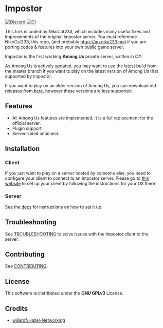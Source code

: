 # Impostor

[![Discord](https://img.shields.io/badge/Discord-chat-blue?style=flat-square)](https://discord.gg/Mk3w6Tb)
[![CI](https://github.com/Impostor/Impostor/workflows/CI/badge.svg)](https://github.com/Impostor/Impostor/actions)

This fork is coded by NikoCat233, which includes many useful fixes and improvements of the original impostor server.
You must reference NikoCat233, this repo, (and probably https://au.niko233.me) if you are porting codes & features into your own public game server.

Impostor is the first working **Among Us** private server, written in C#.

As Among Us is actively updated, you may want to use the latest build from the master branch if you want to play on the latest version of Among Us that supported by Impostor.

If you want to play on an older version of Among Us, you can download old releases from [here](https://github.com/Impostor/Impostor/releases/), however these versions are less supported.

## Features

- All Among Us features are implemented. It is a full replacement for the official server.
- Plugin support.
- Server-sided anticheat.

## Installation

### Client

If you just want to play on a server hosted by someone else, you need to configure your client to connect to an Impostor server. Please go to [this website](https://impostor.github.io/Impostor) to set up your client by following the instructions for your OS there.

### Server

See the [docs](docs/Running-the-server.md) for instructions on how to set it up.

## Troubleshooting

See [TROUBLESHOOTING](docs/TROUBLESHOOTING.md) to solve issues with the Impostor client or the server.

## Contributing

See [CONTRIBUTING](CONTRIBUTING.md).

## License

This software is distributed under the **GNU GPLv3** License.

## Credits

- [willardf/Hazel-Networking](https://github.com/willardf/Hazel-Networking)
